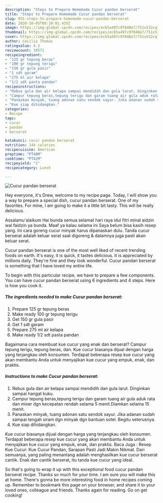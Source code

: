 ```yaml
---
description: "Steps to Prepare Homemade Cucur pandan berserat"
title: "Steps to Prepare Homemade Cucur pandan berserat"
slug: 931-steps-to-prepare-homemade-cucur-pandan-berserat
date: 2020-10-05T09:10:01.435Z
image: https://img-global.cpcdn.com/recipes/ecb5a497c9f848e7/751x532cq70/cucur-pandan-berserat-foto-resep-utama.jpg
thumbnail: https://img-global.cpcdn.com/recipes/ecb5a497c9f848e7/751x532cq70/cucur-pandan-berserat-foto-resep-utama.jpg
cover: https://img-global.cpcdn.com/recipes/ecb5a497c9f848e7/751x532cq70/cucur-pandan-berserat-foto-resep-utama.jpg
author: Cecilia Thomas
ratingvalue: 4.3
reviewcount: 10571
recipeingredient:
- "125 gr tepung beras"
- "100 gr tepung terigu"
- "150 gr gula pasir"
- "1 sdt garam"
- "275 ml air kelapa"
- "1/2 sdt pasta pandan"
recipeinstructions:
- "Rebus gula dan air kelapa sampai mendidih dan gula larut. Dinginkan sampai hangat kuku."
- "Campur tepung beras,tepung terigu dan garam tuang air gula aduk rata dan mixer dgn kecepatan rendah selama 5 menit.Diamkan selama 15 menit."
- "Panaskan minyak, tuang adonan satu sendok sayur. Jika adanan sudah sampai tengah siram dgn minyak dgn bantuan sotel. Begitu seterusnya."
- "Kue siap dihidangkan."
categories:
- Recipe
tags:
- cucur
- pandan
- berserat

katakunci: cucur pandan berserat 
nutrition: 144 calories
recipecuisine: American
preptime: "PT40M"
cooktime: "PT42M"
recipeyield: "1"
recipecategory: Lunch

---
```



![Cucur pandan berserat](https://img-global.cpcdn.com/recipes/ecb5a497c9f848e7/751x532cq70/cucur-pandan-berserat-foto-resep-utama.jpg)

Hey everyone, it's Drew, welcome to my recipe page. Today, I will show you a way to prepare a special dish, cucur pandan berserat. One of my favorites. For mine, I am going to make it a little bit tasty. This will be really delicious.

Assalamu&#39;alaikum Hai bunda semua selamat hari raya idul fitri minal aidzin wal faidzin ya bunda. Maaf ya kalau selama ini Saya belum bisa kasih resep yang. Ini cara goreng cucur minyak harus dipanaskan dulu. Tanda cucur berserat adalah keluar serat saat digoreng &amp; dalamnya juga pasti akan keluar serat.

Cucur pandan berserat is one of the most well liked of recent trending foods on earth. It's easy, it is quick, it tastes delicious. It is appreciated by millions daily. They're fine and they look wonderful. Cucur pandan berserat is something that I have loved my entire life.


To begin with this particular recipe, we have to prepare a few components. You can have cucur pandan berserat using 6 ingredients and 4 steps. Here is how you cook it.

<!--inarticleads1-->

##### The ingredients needed to make Cucur pandan berserat:

1. Prepare 125 gr tepung beras
1. Make ready 100 gr tepung terigu
1. Get 150 gr gula pasir
1. Get 1 sdt garam
1. Prepare 275 ml air kelapa
1. Make ready 1/2 sdt pasta pandan


Bagaimana cara membuat kue cucur yang enak dan berserat? Campur tepung terigu, tepung beras, dan. Kue cucur biasanya dijual dengan harga yang terjangkau oleh konsumen. Terdapat beberapa resep kue cucur yang akan membantu Anda untuk menyajikan kue cucur yang empuk, enak, dan praktis. 

<!--inarticleads2-->

##### Instructions to make Cucur pandan berserat:

1. Rebus gula dan air kelapa sampai mendidih dan gula larut. Dinginkan sampai hangat kuku.
1. Campur tepung beras,tepung terigu dan garam tuang air gula aduk rata dan mixer dgn kecepatan rendah selama 5 menit.Diamkan selama 15 menit.
1. Panaskan minyak, tuang adonan satu sendok sayur. Jika adanan sudah sampai tengah siram dgn minyak dgn bantuan sotel. Begitu seterusnya.
1. Kue siap dihidangkan.


Kue cucur biasanya dijual dengan harga yang terjangkau oleh konsumen. Terdapat beberapa resep kue cucur yang akan membantu Anda untuk menyajikan kue cucur yang empuk, enak, dan praktis. Baca Juga : Resep Kue Cucur: Kue Cucur Pandan, Sarapan Pasti Jadi Makin Nikmat. Dari semuanya, yang paling menantang adalah menghasilkan kue cucur berserat cantik. Enak dan cantik berserat, itu tanda kue cucur yang ideal. 

So that's going to wrap it up with this exceptional food cucur pandan berserat recipe. Thanks so much for your time. I am sure you will make this at home. There's gonna be more interesting food in home recipes coming up. Remember to bookmark this page on your browser, and share it to your loved ones, colleague and friends. Thanks again for reading. Go on get cooking!
